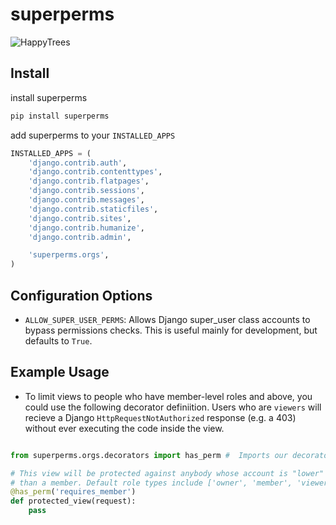 superperms
==========
![HappyTrees](https://dl.dropboxusercontent.com/u/5586906/images/HappyLittleTrees.jpg)



## Install

install superperms

```py
pip install superperms
```

add superperms to your `INSTALLED_APPS`

```py
INSTALLED_APPS = (
    'django.contrib.auth',
    'django.contrib.contenttypes',
    'django.contrib.flatpages',
    'django.contrib.sessions',
    'django.contrib.messages',
    'django.contrib.staticfiles',
    'django.contrib.sites',
    'django.contrib.humanize',
    'django.contrib.admin',

    'superperms.orgs',
)
```

## Configuration Options

 -  ``ALLOW_SUPER_USER_PERMS``: Allows Django super_user class accounts to bypass permissions checks. This is useful mainly for development, but defaults to ``True``.


 
## Example Usage

- To limit views to people who have member-level roles and above, you could use the following decorator definiition. Users who are ``viewers`` will recieve a Django ``HttpRequestNotAuthorized`` response (e.g. a 403) without ever executing the code inside the view.


```python

from superperms.orgs.decorators import has_perm #  Imports our decorator factory.

# This view will be protected against anybody whose account is "lower"
# than a member. Default role types include ['owner', 'member', 'viewer'].
@has_perm('requires_member')
def protected_view(request):
    pass
    
```
